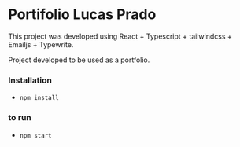 # Portifolio Lucas Prado

This project was developed using React + Typescript + tailwindcss + Emailjs + Typewrite.

Project developed to be used as a portfolio.


### Installation
- `npm install`

### to run
- `npm start`
